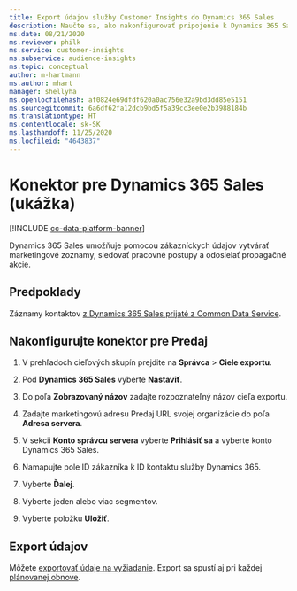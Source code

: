 ```yaml
---
title: Export údajov služby Customer Insights do Dynamics 365 Sales
description: Naučte sa, ako nakonfigurovať pripojenie k Dynamics 365 Sales.
ms.date: 08/21/2020
ms.reviewer: philk
ms.service: customer-insights
ms.subservice: audience-insights
ms.topic: conceptual
author: m-hartmann
ms.author: mhart
manager: shellyha
ms.openlocfilehash: af0824e69dfdf620a0ac756e32a9bd3dd85e5151
ms.sourcegitcommit: 6a6df62fa12dcb9bd5f5a39cc3ee0e2b3988184b
ms.translationtype: HT
ms.contentlocale: sk-SK
ms.lasthandoff: 11/25/2020
ms.locfileid: "4643837"
---
```

# <a name="connector-for-dynamics-365-sales-preview"></a>Konektor pre Dynamics 365 Sales (ukážka)

[!INCLUDE [cc-data-platform-banner](../includes/cc-data-platform-banner.md)]

Dynamics 365 Sales umožňuje pomocou zákazníckych údajov vytvárať marketingové zoznamy, sledovať pracovné postupy a odosielať propagačné akcie.

## <a name="prerequisite"></a>Predpoklady

Záznamy kontaktov [z Dynamics 365 Sales prijaté z Common Data Service](connect-power-query.md).

## <a name="configure-the-connector-for-sales"></a>Nakonfigurujte konektor pre Predaj

1. V prehľadoch cieľových skupín prejdite na **Správca** > **Ciele exportu**.

1. Pod **Dynamics 365 Sales** vyberte **Nastaviť**.

1. Do poľa **Zobrazovaný názov** zadajte rozpoznateľný názov cieľa exportu.

1. Zadajte marketingovú adresu Predaj URL svojej organizácie do poľa **Adresa servera**.

1. V sekcii **Konto správcu servera** vyberte **Prihlásiť sa** a vyberte konto Dynamics 365 Sales.

1. Namapujte pole ID zákazníka k ID kontaktu služby Dynamics 365.

1. Vyberte **Ďalej**.

1. Vyberte jeden alebo viac segmentov.

1. Vyberte položku **Uložiť**.

## <a name="export-the-data"></a>Export údajov

Môžete [exportovať údaje na vyžiadanie](export-destinations.md). Export sa spustí aj pri každej [plánovanej obnove](system.md#schedule-tab).
